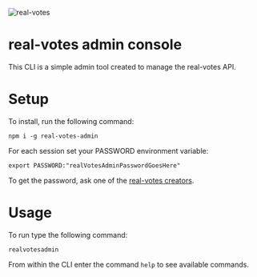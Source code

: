 ![real-votes](./resources/realVotesLogo.png)

# real-votes admin console

This CLI is a simple admin tool created to manage the real-votes API.


# Setup

To install, run the following command:

`npm i -g real-votes-admin`


For each session set your PASSWORD environment variable:

`export PASSWORD:"realVotesAdminPasswordGoesHere"`

To get the password, ask one of the [real-votes creators](https://github.com/real-votes/real-votes/network/members).


# Usage

To run type the following command:

`realvotesadmin`


From within the CLI enter the command `help` to see available commands.
